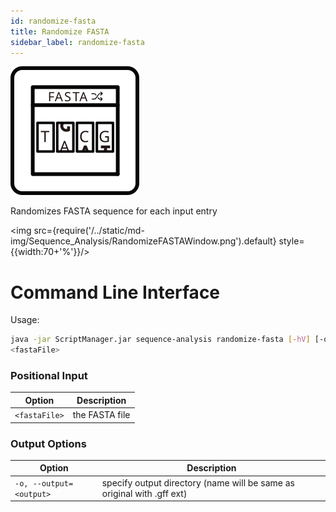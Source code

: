 ```yaml
---
id: randomize-fasta
title: Randomize FASTA
sidebar_label: randomize-fasta
---
```


![randomize-fasta](/../static/icons/Sequence_Analysis/RandomizeFASTA_square.svg)

Randomizes FASTA sequence for each input entry

<img src={require('/../static/md-img/Sequence_Analysis/RandomizeFASTAWindow.png').default} style={{width:70+'%'}}/>

# Command Line Interface

Usage:
```bash
java -jar ScriptManager.jar sequence-analysis randomize-fasta [-hV] [-o=<output>]
<fastaFile>
```

### Positional Input
| Option | Description |
| ------ | ----------- |
|      `<fastaFile>`        | the FASTA file |


### Output Options

| Option | Description |
| ------ | ----------- |
| `-o, --output=<output>` | specify output directory (name will be same as original with .gff ext) |



[fasta-format]:/docs/Guides/Getting-Started/file-formats#fasta
